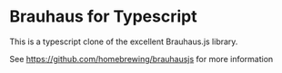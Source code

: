 # Brauhaus for Typescript

This is a typescript clone of the excellent Brauhaus.js library.

See https://github.com/homebrewing/brauhausjs for more information